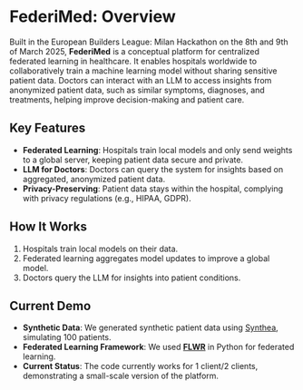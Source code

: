 # FederiMed: Overview

Built in the European Builders League: Milan Hackathon on the 8th and 9th of March 2025, **FederiMed** is a conceptual platform for centralized federated learning in healthcare. It enables hospitals worldwide to collaboratively train a machine learning model without sharing sensitive patient data. Doctors can interact with an LLM to access insights from anonymized patient data, such as similar symptoms, diagnoses, and treatments, helping improve decision-making and patient care.

## Key Features
- **Federated Learning**: Hospitals train local models and only send weights to a global server, keeping patient data secure and private.
- **LLM for Doctors**: Doctors can query the system for insights based on aggregated, anonymized patient data.
- **Privacy-Preserving**: Patient data stays within the hospital, complying with privacy regulations (e.g., HIPAA, GDPR).

## How It Works
1. Hospitals train local models on their data.
2. Federated learning aggregates model updates to improve a global model.
3. Doctors query the LLM for insights into patient conditions.

## Current Demo
- **Synthetic Data**: We generated synthetic patient data using [Synthea](https://github.com/synthetichealth/synthea), simulating 100 patients.
- **Federated Learning Framework**: We used [**FLWR**](https://github.com/adap/flower) in Python for federated learning.
- **Current Status**: The code currently works for 1 client/2 clients, demonstrating a small-scale version of the platform.
